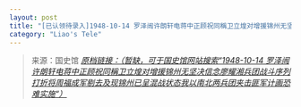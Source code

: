 ```yaml
---
layout: post
title: "[已认领待录入]1948-10-14 罗泽闿许朗轩电蒋中正顾祝同稱卫立煌对增援锦州无坚决信念廖耀湘兵团战斗序列打折将周福成军剔去及现锦州已呈混战状态我以南北两兵团夹击匪军计画恐难实施"
category: "Liao's Tele"
---
```



> 来源：国史馆 [*原档链接：（暂缺，可于国史馆网站搜索“1948-10-14 罗泽闿许朗轩电蒋中正顾祝同稱卫立煌对增援锦州无坚决信念廖耀湘兵团战斗序列打折将周福成军剔去及现锦州已呈混战状态我以南北两兵团夹击匪军计画恐难实施“）*]()

